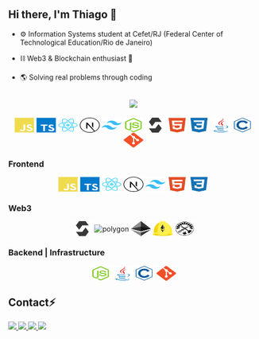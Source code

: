 ## Hi there, I'm Thiago 🤙

<!-- ===== ABOUT ME ===== -->
<div>
  
  - ⚙️ Information Systems student at Cefet/RJ (Federal Center of Technological Education/Rio de Janeiro)
  
<!--  - 👨‍💻 Currently studying ReactJS & TypeScript -->
  
  - ⛓️󠁭󠁨 Web3 & Blockchain enthusiast 🏴
  
  - 🌎 Solving real problems through coding
  
</div>
<br>
<!-- ===== MOST USED LANGUAGES ===== -->
<div align="center">
  <img height="230em" src="https://github-readme-stats.vercel.app/api/top-langs/?username=thiagorochatr&layout=compact&langs_count=10&theme=dracula"/>
  
<!--   [![Top Langs](https://github-readme-stats.vercel.app/api/top-langs/?username=thiagorochatr&layout=compact&langs_count=10&theme=dracula)](https://github.com/anuraghazra/github-readme-stats) -->
</div>

<br>

<div style="display: inline_block" align="center">
  <img align="center" alt="javascript" height="30" width="40" src="https://raw.githubusercontent.com/devicons/devicon/master/icons/javascript/javascript-plain.svg" />
  <img align="center" alt="typescript" height="30" width="40" src="https://raw.githubusercontent.com/devicons/devicon/master/icons/typescript/typescript-plain.svg" />
  <img align="center" alt="react" height="30"  width="40" src="https://raw.githubusercontent.com/devicons/devicon/master/icons/react/react-original.svg" />
  <img align="center" alt="nextjs" height="30"  width="40" src="https://raw.githubusercontent.com/devicons/devicon/master/icons/nextjs/nextjs-line.svg" />
    <img align="center" alt="tailwindcss" height="30" width="40" src="https://raw.githubusercontent.com/devicons/devicon/master/icons/tailwindcss/tailwindcss-plain.svg" />
  <img align="center" alt="node" height="30" width="40" src="https://raw.githubusercontent.com/devicons/devicon/master/icons/nodejs/nodejs-original.svg" />
  <img align="center" alt="solidity" height="30" width="40" src="https://raw.githubusercontent.com/devicons/devicon/master/icons/solidity/solidity-plain.svg" />
  <img align="center" alt="html5" height="30"  width="40" src="https://raw.githubusercontent.com/devicons/devicon/master/icons/html5/html5-plain.svg" />
  <img align="center" alt="css3" height="30"     width="40" src="https://raw.githubusercontent.com/devicons/devicon/master/icons/css3/css3-plain.svg" />
  <img align="center" alt="java" height="30"  width="40" src="https://raw.githubusercontent.com/devicons/devicon/master/icons/java/java-original.svg" />
  <img align="center" alt="c" height="30"              width="40" src="https://raw.githubusercontent.com/devicons/devicon/master/icons/c/c-line.svg" />
  <img align="center" alt="git" height="30"    width="40" src="https://raw.githubusercontent.com/devicons/devicon/master/icons/git/git-original.svg" />
</div>

<!-- ===== LANGUAGES - EMOJIS ===== -->
### Frontend
<div style="display: inline_block" align="center">
  <img
    align="center"
    alt="javascript"
    height="30" width="40"
    src="https://raw.githubusercontent.com/devicons/devicon/master/icons/javascript/javascript-plain.svg"
  />
  <img
    align="center"
    alt="typescript"
    height="30" width="40"
    src="https://raw.githubusercontent.com/devicons/devicon/master/icons/typescript/typescript-plain.svg"
  />
  <img
    align="center"
    alt="react"
    height="30"  width="40" 
    src="https://raw.githubusercontent.com/devicons/devicon/master/icons/react/react-original.svg"
  />
  <img
    align="center"
    alt="nextjs"
    height="30"  width="40"
    src="https://raw.githubusercontent.com/devicons/devicon/master/icons/nextjs/nextjs-line.svg"
  /> 
  <img
    align="center"
    alt="tailwindcss"
    height="30" width="40"
    src="https://raw.githubusercontent.com/devicons/devicon/master/icons/tailwindcss/tailwindcss-plain.svg"
  />
  <img
    align="center"
    alt="html5"
    height="30"  width="40"
    src="https://raw.githubusercontent.com/devicons/devicon/master/icons/html5/html5-plain.svg"
  />
  <img
    align="center"
    alt="css3"
    height="30" width="40"
    src="https://raw.githubusercontent.com/devicons/devicon/master/icons/css3/css3-plain.svg"
  />
</div>

### Web3
<div style="display: inline_block" align="center">
  <img
    align="center"
    alt="solidity"
    height="30" width="40"
    src="https://raw.githubusercontent.com/devicons/devicon/master/icons/solidity/solidity-plain.svg"
  />
  <img
    align="center"
    alt="polygon"
    height="30" width="40"
    src="https://cdn.jsdelivr.net/gh/devicons/devicon/icons/polygon/polygon-original.svg"
  />
  <img
    align="center"
    alt="ethereum"
    height="30" width="40"
    src="imgs/ethereum-logo.svg"
    style="max-width: 100%"
  />
    <img
    align="center"
    alt="hardhat"
    height="30" width="40"
    src="imgs/hardhat-logo.svg"
    style="max-width: 100%"
  />
    <img
    align="center"
    alt="foundry"
    height="30" width="40"
    src="imgs/foundry-logo.svg"
    style="max-width: 100%"
  />
</div>

### Backend | Infrastructure
<div style="display: inline_block" align="center">
  <img
    align="center"
    alt="node"
    height="30" width="40"
    src="https://raw.githubusercontent.com/devicons/devicon/master/icons/nodejs/nodejs-original.svg"
  />
  <img
    align="center"
    alt="java"
    height="30" width="40"
    src="https://raw.githubusercontent.com/devicons/devicon/master/icons/java/java-original.svg"
  />
  <img
    align="center"
    alt="c"
    height="30" width="40"
    src="https://raw.githubusercontent.com/devicons/devicon/master/icons/c/c-line.svg"
  />
  <img
    align="center"
    alt="git"
    height="30" width="40"
    src="https://raw.githubusercontent.com/devicons/devicon/master/icons/git/git-original.svg"
  />
</div>

<!-- ===== SOCIALS - REACH ME OUT ===== -->
## Contact⚡
<div>
  <a href="https://www.linkedin.com/in/thiagorochatr/" target="_blank">
    <img src="https://img.shields.io/badge/-LinkedIn-006699?style=flat-square&logo=Linkedin&logoColor=white" target="_blank">
  </a>
  <a href="mailto:thiagord2016@gmail.com" target="_blank">
    <img src="https://img.shields.io/badge/-Gmail-EA4335?style=flat-square&logo=Gmail&logoColor=white" target="_blank">
  </a>
  <a href="https://twitter.com/thiagorochatr1" target="_blank">
    <img src="https://img.shields.io/badge/-Twitter-1DA1F2?style=flat-square&logo=twitter&logoColor=white" target="_blank">
  </a> 
  <a href="https://www.instagram.com/thiagorochatr/" target="_blank">
    <img src="https://img.shields.io/badge/-Instagram-82008F?style=flat-square&logo=Instagram&logoColor=white" target="_blank">
  </a> 
</div>
<br>
